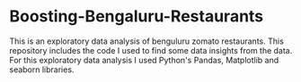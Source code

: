 # Boosting-Bengaluru-Restaurants
This is an exploratory data analysis of benguluru zomato restaurants. This repository includes the code I used to find some data insights from the data. For this exploratory data analysis I used Python's Pandas, Matplotlib and seaborn libraries.
